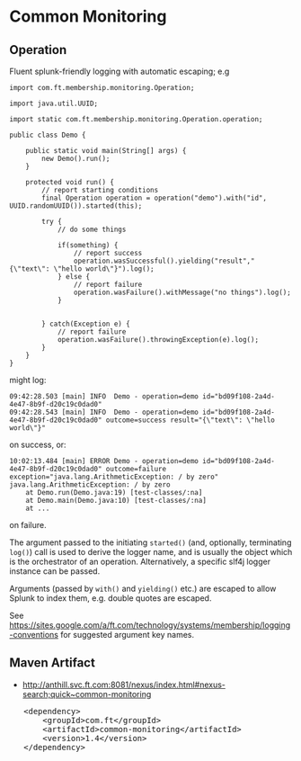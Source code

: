 Common Monitoring
=================

Operation
---------

Fluent splunk-friendly logging with automatic escaping; e.g


    import com.ft.membership.monitoring.Operation;

    import java.util.UUID;

    import static com.ft.membership.monitoring.Operation.operation;

    public class Demo {

        public static void main(String[] args) {
            new Demo().run();
        }

        protected void run() {
            // report starting conditions
            final Operation operation = operation("demo").with("id", UUID.randomUUID()).started(this);

            try {
                // do some things

                if(something) {
                    // report success
                    operation.wasSuccessful().yielding("result","{\"text\": \"hello world\"}").log();
                } else {
                    // report failure
                    operation.wasFailure().withMessage("no things").log();
                }


            } catch(Exception e) {
                // report failure
                operation.wasFailure().throwingException(e).log();
            }
        }
    }

might log:

    09:42:28.503 [main] INFO  Demo - operation=demo id="bd09f108-2a4d-4e47-8b9f-d20c19c0dad0"
    09:42:28.543 [main] INFO  Demo - operation=demo id="bd09f108-2a4d-4e47-8b9f-d20c19c0dad0" outcome=success result="{\"text\": \"hello world\"}"


on success, or:

    10:02:13.484 [main] ERROR Demo - operation=demo id="bd09f108-2a4d-4e47-8b9f-d20c19c0dad0" outcome=failure exception="java.lang.ArithmeticException: / by zero"
    java.lang.ArithmeticException: / by zero
        at Demo.run(Demo.java:19) [test-classes/:na]
        at Demo.main(Demo.java:10) [test-classes/:na]
        at ...

on failure.

The argument passed to the initiating ```started()``` (and, optionally, terminating ```log()```) call is used to derive the
logger name, and is usually the object which is the orchestrator of an operation. Alternatively, a specific
slf4j logger instance can be passed.

Arguments (passed  by ```with()``` and ```yielding()``` etc.) are escaped to allow Splunk to index them, e.g. double quotes are escaped.

See https://sites.google.com/a/ft.com/technology/systems/membership/logging-conventions for suggested argument key names.

Maven Artifact
--------------
* http://anthill.svc.ft.com:8081/nexus/index.html#nexus-search;quick~common-monitoring

<pre>
   &lt;dependency>
       &lt;groupId>com.ft&lt;/groupId>
       &lt;artifactId>common-monitoring&lt;/artifactId>
       &lt;version>1.4&lt;/version>
   &lt;/dependency>
</pre>